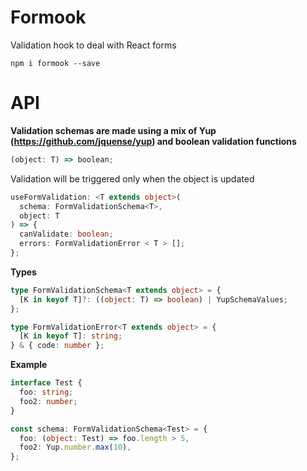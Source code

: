 # Formook

Validation hook to deal with React forms

`npm i formook --save`

# API

<b>Validation schemas are made using a mix of Yup (https://github.com/jquense/yup) and boolean validation functions</b>

```typescript
(object: T) => boolean;
```

Validation will be triggered only when the object is updated

```typescript
useFormValidation: <T extends object>(
  schema: FormValidationSchema<T>,
  object: T
) => {
  canValidate: boolean;
  errors: FormValidationError < T > [];
};
```

<b>Types</b>

```typescript
type FormValidationSchema<T extends object> = {
  [K in keyof T]?: ((object: T) => boolean) | YupSchemaValues;
};

type FormValidationError<T extends object> = {
  [K in keyof T]: string;
} & { code: number };
```

<b>Example</b>

```typescript
interface Test {
  foo: string;
  foo2: number;
}

const schema: FormValidationSchema<Test> = {
  foo: (object: Test) => foo.length > 5,
  foo2: Yup.number.max(10),
};
```
